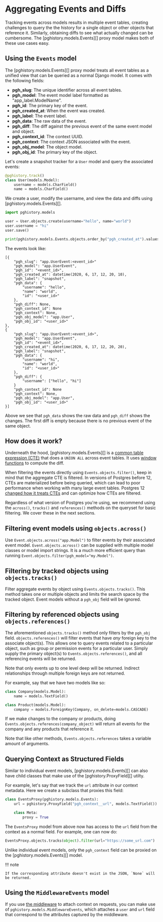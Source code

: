 # Aggregating Events and Diffs

Tracking events across models results in multiple event tables, creating challenges to query the the history for a single object or other objects that reference it. Similarly, obtaining diffs to see what actually changed can be cumbersome. The [pghistory.models.Events][] proxy model makes both of these use cases easy.

## Using the `Events` model

The [pghistory.models.Events][] proxy model treats all event tables as a unified view that can be queried as a normal Django model. It comes with the following fields:

* **pgh_slug**: The unique identifier across all event tables.
* **pgh_model**: The event model label formatted as "app_label.ModelName".
* **pgh_id**: The primary key of the event.
* **pgh_created_at**: When the event was created.
* **pgh_label**: The event label.
* **pgh_data**: The raw data of the event.
* **pgh_diff**: The diff against the previous event of the same event model and object.
* **pgh_context_id**: The context UUID.
* **pgh_context**: The context JSON associated with the event.
* **pgh_obj_model**: The object model.
* **pgh_obj_id**: The primary key of the object.

Let's create a snapshot tracker for a `User` model and query the associated events:

```python
@pghistory.track()
class User(models.Model):
    username = models.CharField()
    name = models.CharField()
```

We create a user, modify the username, and view the data and diffs using [pghistory.models.Events][].

```python
import pghistory.models

user = User.objects.create(username="hello", name="world")
user.username = "hi"
user.save()

print(pghistory.models.Events.objects.order_by("pgh_created_at").values())
```

The events look like:

    [{
        "pgh_slug": "app.UserEvent:<event_id>"
        "pgh_model": "app.UserEvent",
        "pgh_id": "<event_id>",
        "pgh_created_at": datetime(2020, 6, 17, 12, 20, 10),
        "pgh_label": "snapshot",
        "pgh_data": {
            "username": "hello",
            "name": "world",
            "id": "<user_id>"
        },
        "pgh_diff": None,
        "pgh_context_id": None
        "pgh_context": None,
        "pgh_obj_model": "app.User",
        "pgh_obj_id": "<user_id>"
    },
    {
        "pgh_slug": "app.UserEvent:<event_id>",
        "pgh_model": "app.UserEvent",
        "pgh_id": "<event_id>",
        "pgh_created_at": datetime(2020, 6, 17, 12, 20, 20),
        "pgh_label": "snapshot",
        "pgh_data": {
            "username": "hi",
            "name": "world",
            "id": "<user_id>"
        },
        "pgh_diff": {
            "username": ["hello", "hi"]
        }
        "pgh_context_id": None
        "pgh_context": None,
        "pgh_obj_model": "app.User",
        "pgh_obj_id": "<user_id>"
    }]

Above we see that `pgh_data` shows the raw data and `pgh_diff` shows the changes. The first diff is empty because there is no previous event of the same object.

## How does it work?

Underneath the hood, [pghistory.models.Events][] is a [common table expression (CTE)](https://www.postgresql.org/docs/current/queries-with.html) that does a `UNION ALL` across event tables. It uses [window functions](https://www.postgresql.org/docs/current/tutorial-window.html) to compute the diff.

When filtering the events directly using `Events.objects.filter()`, keep in mind that the aggregate CTE is filtered. In versions of Postgres before 12, CTEs are materialized before being queried, which can lead to poor performance when working with many large event tables. Postgres 12 [changed how it treats CTEs](https://www.postgresql.org/docs/12/release-12.html) and can optimize how CTEs are filtered.

Regardless of what version of Postgres you're using, we recommend using the `across()`, `tracks()` and `references()` methods on the queryset for basic filtering. We cover these in the next sections.

## Filtering event models using `objects.across()`

Use `Event.objects.across("app.Model")` to filter events by their associated event model. `Event.objects.across()` can be supplied with multiple model classes or model import strings. It is a much more efficient query than running `Event.objects.filter(pgh_model="my.Model")`.

## Filtering by tracked objects using `objects.tracks()`

Filter aggregate events by object using `Events.objects.tracks()`. This method takes one or multiple objects and limits the search space by the tracked object. Event models without a `pgh_obj` field will be ignored.

## Filtering by referenced objects using `objects.references()`

The aforementioned `objects.tracks()` method only filters by the `pgh_obj` field. `objects.references()` will filter events that have *any* foreign key to the associate object(s). This allows one to query events related to a particular object, such as group or permission events for a particular user. Simply supply the primary object(s) to `Events.objects.references()`, and all referencing events will be returned.

Note that only events up to one level deep will be returned. Indirect relationships through multiple foreign keys are not returned.

For example, say that we have two models like so:

```python
class Company(models.Model):
    name = models.TextField()

class Product(models.Model):
    company = models.ForeignKey(Company, on_delete=models.CASCADE)
```

If we make changes to the company or products, doing `Events.objects.references(company_object)` will return all events for the company and any products that reference it.

Note that like other methods, `Events.objects.references` takes a variable amount of arguments.

<a id="events_proxy"></a>
## Querying Context as Structured Fields

Similar to individual event models, [pghistory.models.Events][] can also have child classes that make use of the [pghistory.ProxyField][] utilty.

For example, let's say that we track the `url` attribute in our context metadata. Here we create a subclass that proxies this field:

```python
class EventsProxy(pghistory.models.Events):
    url = pghistory.ProxyField("pgh_context__url", models.TextField())

    class Meta:
        proxy = True
```

The `EventsProxy` model from above now has access to the `url` field from the context as a normal field. For example, one can now do:

```python
EventsProxy.objects.tracks(object).filter(url="https://some_url.com")
```

Unlike individual event models, only the `pgh_context` field can be proxied on the [pghistory.models.Events][] model.

!!! note

    If the corresponding attribute doesn't exist in the JSON, `None` will be returned.

## Using the `MiddlewareEvents` model

If you use [the middleware](context.md#middleware) to attach context on requests, you can make use of `pghistory.models.MiddlewareEvents`, which attaches a `user` and `url` field that correspond to the attributes captured by the middleware.

